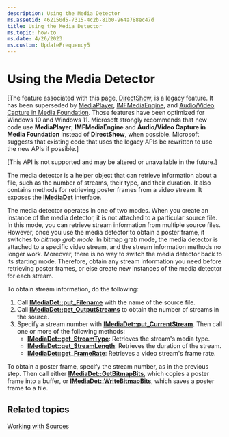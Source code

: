 ```yaml
---
description: Using the Media Detector
ms.assetid: 462150d5-7315-4c2b-81b0-964a788ec47d
title: Using the Media Detector
ms.topic: how-to
ms.date: 4/26/2023
ms.custom: UpdateFrequency5
---
```


# Using the Media Detector

\[The feature associated with this page, [DirectShow](/windows/win32/directshow/directshow), is a legacy feature. It has been superseded by [MediaPlayer](/uwp/api/Windows.Media.Playback.MediaPlayer), [IMFMediaEngine](/windows/win32/api/mfmediaengine/nn-mfmediaengine-imfmediaengine), and [Audio/Video Capture in Media Foundation](/windows/win32/medfound/audio-video-capture-in-media-foundation). Those features have been optimized for Windows 10 and Windows 11. Microsoft strongly recommends that new code use **MediaPlayer**, **IMFMediaEngine** and **Audio/Video Capture in Media Foundation** instead of **DirectShow**, when possible. Microsoft suggests that existing code that uses the legacy APIs be rewritten to use the new APIs if possible.\]

\[This API is not supported and may be altered or unavailable in the future.\]

The media detector is a helper object that can retrieve information about a file, such as the number of streams, their type, and their duration. It also contains methods for retrieving poster frames from a video stream. It exposes the [**IMediaDet**](imediadet.md) interface.

The media detector operates in one of two modes. When you create an instance of the media detector, it is not attached to a particular source file. In this mode, you can retrieve stream information from multiple source files. However, once you use the media detector to obtain a poster frame, it switches to *bitmap grab mode*. In bitmap grab mode, the media detector is attached to a specific video stream, and the stream information methods no longer work. Moreover, there is no way to switch the media detector back to its starting mode. Therefore, obtain any stream information you need before retrieving poster frames, or else create new instances of the media detector for each stream.

To obtain stream information, do the following:

1.  Call [**IMediaDet::put\_Filename**](imediadet-put-filename.md) with the name of the source file.
2.  Call [**IMediaDet::get\_OutputStreams**](imediadet-get-outputstreams.md) to obtain the number of streams in the source.
3.  Specify a stream number with [**IMediaDet::put\_CurrentStream**](imediadet-put-currentstream.md). Then call one or more of the following methods:
    -   [**IMediaDet::get\_StreamType**](imediadet-get-streamtype.md): Retrieves the stream's media type.
    -   [**IMediaDet::get\_StreamLength**](imediadet-get-streamlength.md): Retrieves the duration of the stream.
    -   [**IMediaDet::get\_FrameRate**](imediadet-get-framerate.md): Retrieves a video stream's frame rate.

To obtain a poster frame, specify the stream number, as in the previous step. Then call either [**IMediaDet::GetBitmapBits**](imediadet-getbitmapbits.md), which copies a poster frame into a buffer, or [**IMediaDet::WriteBitmapBits**](imediadet-writebitmapbits.md), which saves a poster frame to a file.

## Related topics

<dl> <dt>

[Working with Sources](working-with-sources.md)
</dt> </dl>

 

 



